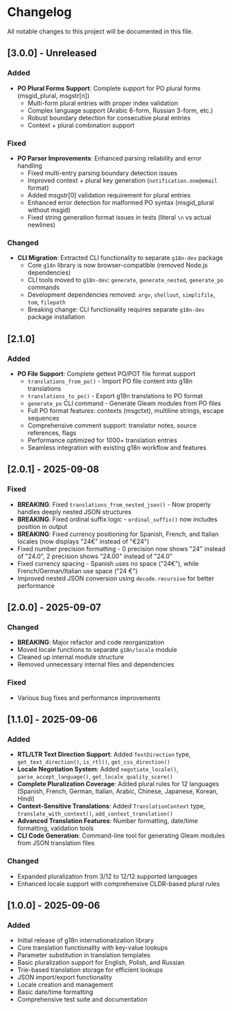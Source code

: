 # Changelog

All notable changes to this project will be documented in this file.

## [3.0.0] - Unreleased

### Added
- **PO Plural Forms Support**: Complete support for PO plural forms (msgid_plural, msgstr[n])
  - Multi-form plural entries with proper index validation
  - Complex language support (Arabic 6-form, Russian 3-form, etc.)
  - Robust boundary detection for consecutive plural entries
  - Context + plural combination support

### Fixed
- **PO Parser Improvements**: Enhanced parsing reliability and error handling
  - Fixed multi-entry parsing boundary detection issues
  - Improved context + plural key generation (`notification.one@email` format)
  - Added msgstr[0] validation requirement for plural entries
  - Enhanced error detection for malformed PO syntax (msgid_plural without msgid)
  - Fixed string generation format issues in tests (literal `\n` vs actual newlines)

### Changed
- **CLI Migration**: Extracted CLI functionality to separate `g18n-dev` package
  - Core `g18n` library is now browser-compatible (removed Node.js dependencies)
  - CLI tools moved to `g18n-dev`: `generate`, `generate_nested`, `generate_po` commands
  - Development dependencies removed: `argv`, `shellout`, `simplifile`, `tom`, `filepath`
  - Breaking change: CLI functionality requires separate `g18n-dev` package installation

## [2.1.0]

### Added

- **PO File Support**: Complete gettext PO/POT file format support
  - `translations_from_po()` - Import PO file content into g18n translations
  - `translations_to_po()` - Export g18n translations to PO format
  - `generate_po` CLI command - Generate Gleam modules from PO files
  - Full PO format features: contexts (msgctxt), multiline strings, escape sequences
  - Comprehensive comment support: translator notes, source references, flags
  - Performance optimized for 1000+ translation entries
  - Seamless integration with existing g18n workflow and features

## [2.0.1] - 2025-09-08

### Fixed

- **BREAKING**: Fixed `translations_from_nested_json()` - Now properly handles deeply nested JSON structures
- **BREAKING**: Fixed ordinal suffix logic - `ordinal_suffix()` now includes position in output
- **BREAKING**: Fixed currency positioning for Spanish, French, and Italian locales (now displays "24€" instead of "€24")
- Fixed number precision formatting - 0 precision now shows "24" instead of "24.0", 2 precision shows "24.00" instead of "24.0"
- Fixed currency spacing - Spanish uses no space ("24€"), while French/German/Italian use space ("24 €")
- Improved nested JSON conversion using `decode.recursive` for better performance

## [2.0.0] - 2025-09-07

### Changed

- **BREAKING**: Major refactor and code reorganization
- Moved locale functions to separate `g18n/locale` module
- Cleaned up internal module structure
- Removed unnecessary internal files and dependencies

### Fixed

- Various bug fixes and performance improvements

## [1.1.0] - 2025-09-06

### Added

- **RTL/LTR Text Direction Support**: Added `TextDirection` type, `get_text_direction()`, `is_rtl()`, `get_css_direction()`
- **Locale Negotiation System**: Added `negotiate_locale()`, `parse_accept_language()`, `get_locale_quality_score()`
- **Complete Pluralization Coverage**: Added plural rules for 12 languages (Spanish, French, German, Italian, Arabic, Chinese, Japanese, Korean, Hindi)
- **Context-Sensitive Translations**: Added `TranslationContext` type, `translate_with_context()`, `add_context_translation()`
- **Advanced Translation Features**: Number formatting, date/time formatting, validation tools
- **CLI Code Generation**: Command-line tool for generating Gleam modules from JSON translation files

### Changed

- Expanded pluralization from 3/12 to 12/12 supported languages
- Enhanced locale support with comprehensive CLDR-based plural rules

## [1.0.0] - 2025-09-06

### Added

- Initial release of g18n internationalization library
- Core translation functionality with key-value lookups
- Parameter substitution in translation templates
- Basic pluralization support for English, Polish, and Russian
- Trie-based translation storage for efficient lookups
- JSON import/export functionality
- Locale creation and management
- Basic date/time formatting
- Comprehensive test suite and documentation
